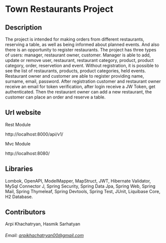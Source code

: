 # Town Restaurants Project

## Description

The project is intended for making orders from different restaurants, reserving a table, as well as being informed about planned events. And also there is an opportunity to register restaurants. The project has three types of users: manager, restaurant owner, customer. Manager is able to add, update or remove user, restaurant, restaurant category, product, product category, order, reservetion and event. Without registration, it is possible to see the list of restaurants, products, product categories, held events. Restaurant owner and customer are able to register providing name, surname, email, password. After registration customer and restaurant owner receive an email for token verification, after login receive a JW Token, get authenticated. Then the restaurant owner can add a new restaurant, the customer can place an order and reserve a table.



## Url website

Rest Module

http://localhost:8000/api/v1/

Mvc Module

http://localhost:8080/

## Libraries
Lombok, OpenAPI, ModelMapper, MapStruct, JWT, Hibernate Validator, MySql Connector J, Spring Security, Spring Data Jpa, Spring Web, Spring Mail, Spring Thymeleaf, Spring Devtools, Spring Test, JUnit, Liquibase Core, H2 Database.

## Contributors
Arpi Khachatryan,
Hasmik Sarhatyan

###### Email: arpikhachatryan00@gmail.com

